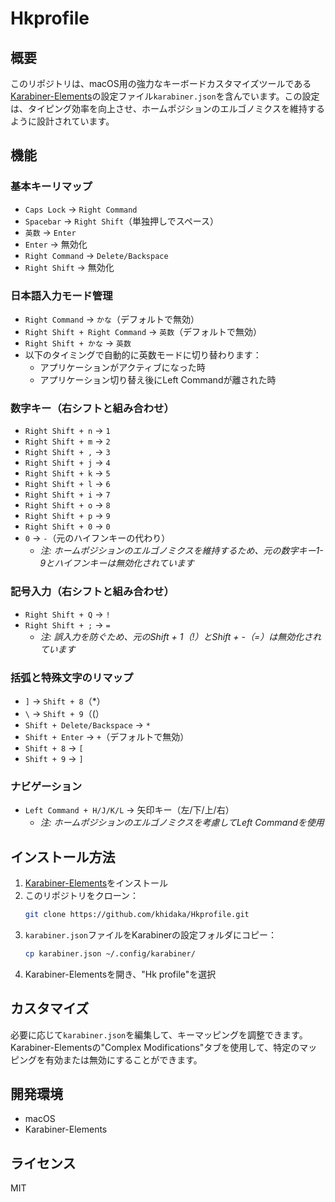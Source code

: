 # Hkprofile

## 概要
このリポジトリは、macOS用の強力なキーボードカスタマイズツールである[Karabiner-Elements](https://karabiner-elements.pqrs.org/)の設定ファイル`karabiner.json`を含んでいます。この設定は、タイピング効率を向上させ、ホームポジションのエルゴノミクスを維持するように設計されています。

## 機能

### 基本キーリマップ
- `Caps Lock` → `Right Command`
- `Spacebar` → `Right Shift`（単独押しでスペース）
- `英数` → `Enter`
- `Enter` → 無効化
- `Right Command` → `Delete/Backspace`
- `Right Shift` → 無効化

### 日本語入力モード管理
- `Right Command` → `かな`（デフォルトで無効）
- `Right Shift + Right Command` → `英数`（デフォルトで無効）
- `Right Shift + かな` → `英数`
- 以下のタイミングで自動的に英数モードに切り替わります：
  - アプリケーションがアクティブになった時
  - アプリケーション切り替え後にLeft Commandが離された時

### 数字キー（右シフトと組み合わせ）
- `Right Shift + n` → `1`
- `Right Shift + m` → `2`
- `Right Shift + ,` → `3`
- `Right Shift + j` → `4`
- `Right Shift + k` → `5`
- `Right Shift + l` → `6`
- `Right Shift + i` → `7`
- `Right Shift + o` → `8`
- `Right Shift + p` → `9`
- `Right Shift + 0` → `0`
- `0` → `-`（元のハイフンキーの代わり）
  - *注: ホームポジションのエルゴノミクスを維持するため、元の数字キー1-9とハイフンキーは無効化されています*

### 記号入力（右シフトと組み合わせ）
- `Right Shift + Q` → `!`
- `Right Shift + ;` → `=`
  - *注: 誤入力を防ぐため、元のShift + 1（!）とShift + -（=）は無効化されています*

### 括弧と特殊文字のリマップ
- `]` → `Shift + 8`（*）
- `\` → `Shift + 9`（(）
- `Shift + Delete/Backspace` → `*`
- `Shift + Enter` → `+`（デフォルトで無効）
- `Shift + 8` → `[`
- `Shift + 9` → `]`

### ナビゲーション
- `Left Command + H/J/K/L` → 矢印キー（左/下/上/右）
  - *注: ホームポジションのエルゴノミクスを考慮してLeft Commandを使用*

## インストール方法
1. [Karabiner-Elements](https://karabiner-elements.pqrs.org/)をインストール
2. このリポジトリをクローン：
   ```sh
   git clone https://github.com/khidaka/Hkprofile.git
   ```
3. `karabiner.json`ファイルをKarabinerの設定フォルダにコピー：
   ```sh
   cp karabiner.json ~/.config/karabiner/
   ```
4. Karabiner-Elementsを開き、"Hk profile"を選択

## カスタマイズ
必要に応じて`karabiner.json`を編集して、キーマッピングを調整できます。Karabiner-Elementsの"Complex Modifications"タブを使用して、特定のマッピングを有効または無効にすることができます。

## 開発環境
- macOS
- Karabiner-Elements

## ライセンス
MIT

